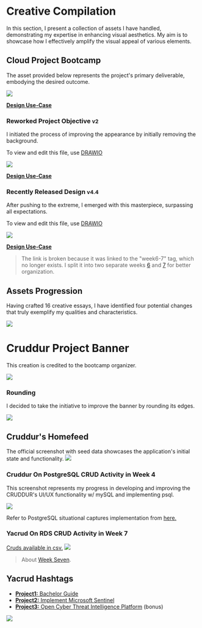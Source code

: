 # Creative Compilation
In this section, I present a collection of assets I have handled, demonstrating my expertise in enhancing visual aesthetics. My aim is to showcase how I effectively amplify the visual appeal of various elements.

## Cloud Project Bootcamp

The asset provided below represents the project's primary deliverable, embodying the desired outcome.

<img src="GOAL.png">

[**Design Use-Case**](https://github.com/yaya2devops/aws-cloud-project-bootcamp/tree/week4#readme)

### Reworked Project Objective <small>v2</small>

I initiated the process of improving the appearance by initially removing the background.

To view and edit this file, use [DRAWIO](objective.drawio)

<img src="objective.png">


[**Design Use-Case**](https://github.com/yaya2devops/aws-cloud-project-bootcamp/tree/week5#readme)

### Recently Released Design  <small>v4.4</small>

After pushing to the extreme, I emerged with this masterpiece, surpassing all expectations.

To view and edit this file, use [DRAWIO](aware.drawio)

<img src="aware.drawio.png">

[**Design Use-Case**](https://github.com/yaya2devops/aws-cloud-project-bootcamp/tree/week6-7#readme)

> The link is broken because it was linked to the "week6-7" tag, which no longer exists. I split it into two separate weeks [6](https://github.com/yaya2devops/aws-cloud-project-bootcamp/tree/week6) and [7](https://github.com/yaya2devops/aws-cloud-project-bootcamp/tree/week7) for better organization.


## Assets Progression

Having crafted 16 creative essays, I have identified four potential changes that truly exemplify my qualities and characteristics.

<img src="all-samples.png">


# Cruddur Project Banner 
This creation is credited to the bootcamp organizer.

<img src="cruddur-banner.jpg">


### Rounding
I decided to take the initiative to improve the banner  by rounding its edges.
 
 <img src="rounded-banner.png">


##  Cruddur's Homefeed

The official screenshot with seed data showcases the application's initial state and functionality.
<img src="cruddur-screenshot.png">

### Cruddur On PostgreSQL CRUD Activity in Week 4

This screenshot represents my progress in developing and improving the CRUDDUR's UI/UX functionality w/ mySQL and implementing psql.

<img src="yayaoncruddur.png">

Refer to PostgreSQL situational captures implementation from [here.](../../journal/week4.md)


### Yacrud On RDS CRUD Activity in Week 7
[Cruds available in csv.](yayacrud.csv)
<img src="yacrud.png">

> About [Week Seven](../../journal/week7.md).

## Yacrud Hashtags

- [**Project1:** Bachelor Guide](https://istic.computer-engineering.tech/#/)
- [**Project2:** Implement Microsoft Sentinel](https://sentinel.yahya-abulhaj.dev/)
- [**Project3:** Open Cyber Threat Intelligence Platform](https://opencti.yahya-abulhaj.dev/) (bonus)

<img src="hashtags-are-personal.png">



